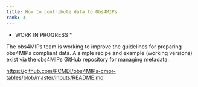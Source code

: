 ```yaml
---
title: How to contribute data to Obs4MIPs
rank: 3
---
```

* WORK IN PROGRESS * 

The obs4MIPs team is working to improve the guidelines for preparing obs4MIPs compliant data.  A simple recipe and example (working versions) exist via the obs4MIPs GitHub repository for managing metadata:  

https://github.com/PCMDI/obs4MIPs-cmor-tables/blob/master/inputs/README.md

